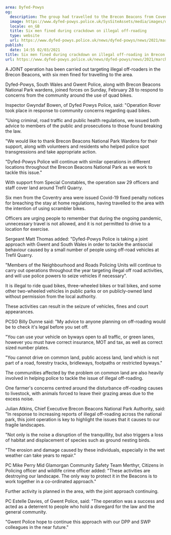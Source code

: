 ```yaml
area: Dyfed-Powys
og:
  description: The group had travelled to the Brecon Beacons from Coventry
  image: https://www.dyfed-powys.police.uk/SysSiteAssets/media/images/dyfed-powys/news/campaigns/off-roading-2.png?crop=(0,12,810,438)&amp;w=600&amp;h=300&amp;scale=both
  locale: en_GB
  title: Six men fined during crackdown on illegal off-roading
  type: website
  url: https://www.dyfed-powys.police.uk/news/dyfed-powys/news/2021/march-2021/six-men-fined-during-crackdown-on-illegal-off-roading-in-brecon-beacons/
publish:
  date: 14:55 02/03/2021
title: Six men fined during crackdown on illegal off-roading in Brecon Beacons | Dyfed-Powys Police
url: https://www.dyfed-powys.police.uk/news/dyfed-powys/news/2021/march-2021/six-men-fined-during-crackdown-on-illegal-off-roading-in-brecon-beacons/
```

A JOINT operation has been carried out targeting illegal off-roaders in the Brecon Beacons, with six men fined for travelling to the area.

Dyfed-Powys, South Wales and Gwent Police, along with Brecon Beacons National Park wardens, joined forces on Sunday, February 28 to respond to concerns from the community around the use of quad bikes.

Inspector Gwyndaf Bowen, of Dyfed Powys Police, said: "Operation Rover took place in response to community concerns regarding quad bikes.

"Using criminal, road traffic and public health regulations, we issued both advice to members of the public and prosecutions to those found breaking the law.

"We would like to thank Brecon Beacons National Park Wardens for their support, along with volunteers and residents who helped police spot transgressions and take appropriate action.

"Dyfed-Powys Police will continue with similar operations in different locations throughout the Brecon Beacons National Park as we work to tackle this issue."

With support from Special Constables, the operation saw 29 officers and staff cover land around Trefil Quarry.

Six men from the Coventry area were issued Covid-19 fixed penalty notices for breaching the stay at home regulations, having travelled to the area with the intention of using scrambler bikes.

Officers are urging people to remember that during the ongoing pandemic, unnecessary travel is not allowed, and it is not permitted to drive to a location for exercise.

Sergeant Matt Thomas added: "Dyfed-Powys Police is taking a joint approach with Gwent and South Wales in order to tackle the antisocial behaviour caused by a small number of people using off-road vehicles at Trefil Quarry.

"Members of the Neighbourhood and Roads Policing Units will continue to carry out operations throughout the year targeting illegal off road activities, and will use police powers to seize vehicles if necessary".

It is illegal to ride quad bikes, three-wheeled bikes or trail bikes, and some other two-wheeled vehicles in public parks or on publicly-owned land without permission from the local authority.

These activities can result in the seizure of vehicles, fines and court appearances.

PCSO Billy Dunne said: "My advice to anyone planning on off-roading would be to check it's legal before you set off.

"You can use your vehicle on byways open to all traffic, or green lanes, however you must have correct insurance, MOT and tax, as well as correct sized number plates.

"You cannot drive on common land, public access land, land which is not part of a road, forestry tracks, bridleways, footpaths or restricted byways."

The communities affected by the problem on common land are also heavily involved in helping police to tackle the issue of illegal off-roading.

One farmer's concerns centred around the disturbance off-roading causes to livestock, with animals forced to leave their grazing areas due to the excess noise.

Julian Atkins, Chief Executive Brecon Beacons National Park Authority, said: "In response to increasing reports of illegal off-roading across the national park, this joint operation is key to highlight the issues that it causes to our fragile landscapes.

"Not only is the noise a disruption of the tranquillity, but also triggers a loss of habitat and displacement of species such as ground nesting birds.

"The erosion and damage caused by these individuals, especially in the wet weather can take years to repair."

PC Mike Perry Mid Glamorgan Community Safety Team Merthyr, Citizens in Policing officer and wildlife crime officer added: "These activities are destroying our landscape. The only way to protect it in the Beacons is to work together in a co-ordinated approach."

Further activity is planned in the area, with the joint approach continuing.

PC Estelle Davies, of Gwent Police, said: "The operation was a success and acted as a deterrent to people who hold a disregard for the law and the general community.

"Gwent Police hope to continue this approach with our DPP and SWP colleagues in the near future."
